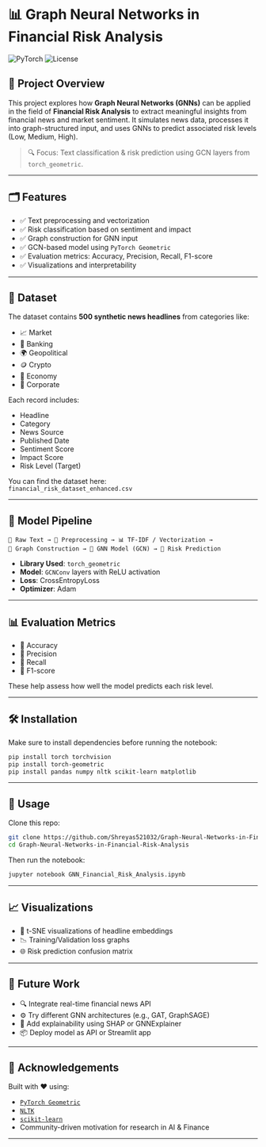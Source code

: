 
# 📊 Graph Neural Networks in Financial Risk Analysis

![PyTorch](https://img.shields.io/badge/PyTorch-Graph%20Neural%20Nets-orange?logo=pytorch)
![License](https://img.shields.io/badge/License-MIT-blue)

## 🧠 Project Overview

This project explores how **Graph Neural Networks (GNNs)** can be applied in the field of **Financial Risk Analysis** to extract meaningful insights from financial news and market sentiment. It simulates news data, processes it into graph-structured input, and uses GNNs to predict associated risk levels (Low, Medium, High).

> 🔍 Focus: Text classification & risk prediction using GCN layers from `torch_geometric`.

---

## 🗂️ Features

- ✅ Text preprocessing and vectorization
- ✅ Risk classification based on sentiment and impact
- ✅ Graph construction for GNN input
- ✅ GCN-based model using `PyTorch Geometric`
- ✅ Evaluation metrics: Accuracy, Precision, Recall, F1-score
- ✅ Visualizations and interpretability

---

## 📁 Dataset

The dataset contains **500 synthetic news headlines** from categories like:

- 📈 Market
- 🏦 Banking
- 🌍 Geopolitical
- 🪙 Crypto
- 🧾 Economy
- 🏢 Corporate

Each record includes:
- Headline
- Category
- News Source
- Published Date
- Sentiment Score
- Impact Score
- Risk Level (Target)

You can find the dataset here:  
`financial_risk_dataset_enhanced.csv`

---

## 🧪 Model Pipeline

```
📰 Raw Text → 🧹 Preprocessing → 📊 TF-IDF / Vectorization → 
🔗 Graph Construction → 🧠 GNN Model (GCN) → 🎯 Risk Prediction
```

- **Library Used**: `torch_geometric`
- **Model**: `GCNConv` layers with ReLU activation
- **Loss**: CrossEntropyLoss
- **Optimizer**: Adam

---

## 📊 Evaluation Metrics

- 🎯 Accuracy
- 📏 Precision
- 🧮 Recall
- 📐 F1-score

These help assess how well the model predicts each risk level.

---

## 🛠️ Installation

Make sure to install dependencies before running the notebook:

```bash
pip install torch torchvision
pip install torch-geometric
pip install pandas numpy nltk scikit-learn matplotlib
```

---

## 🚀 Usage

Clone this repo:

```bash
git clone https://github.com/Shreyas521032/Graph-Neural-Networks-in-Financial-Risk-Analysis.git
cd Graph-Neural-Networks-in-Financial-Risk-Analysis
```

Then run the notebook:

```bash
jupyter notebook GNN_Financial_Risk_Analysis.ipynb
```

---

## 📈 Visualizations

- 🧠 t-SNE visualizations of headline embeddings
- 📉 Training/Validation loss graphs
- 🌐 Risk prediction confusion matrix

---

## 📌 Future Work

- 🔍 Integrate real-time financial news API
- ⚙️ Try different GNN architectures (e.g., GAT, GraphSAGE)
- 📡 Add explainability using SHAP or GNNExplainer
- 📦 Deploy model as API or Streamlit app

---

## 🙌 Acknowledgements

Built with ❤️ using:
- [`PyTorch Geometric`](https://pytorch-geometric.readthedocs.io)
- [`NLTK`](https://www.nltk.org/)
- [`scikit-learn`](https://scikit-learn.org/)
- Community-driven motivation for research in AI & Finance

---
